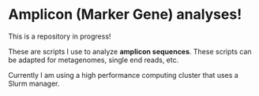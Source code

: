 # Amplicon (Marker Gene) analyses!

This is a repository in progress!

These are scripts I use to analyze **amplicon sequences**. These scripts can be adapted for metagenomes, single end reads, etc.

Currently I am using a high performance computing cluster that uses a Slurm manager. 

